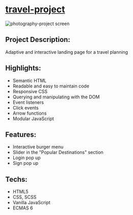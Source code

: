 # [travel-project](https://aliaksei-siniauski.github.io/travel-project/)

![photography-project screen](https://snipboard.io/fq2zU9.jpg)

## Project Description:

Adaptive and interactive landing page for a travel planning

## Highlights:

- Semantic HTML
- Readable and easy to maintain code
- Responsive CSS
- Querying and manipulating with the DOM
- Event listeners
- Click events
- Arrow functions
- Modular JavaScript

## Features:

- Interactive burger menu
- Slider in the "Popular Destinations" section
- Login pop up
- Sign pop up

## Techs:

- HTML5
- CSS, SCSS
- Vanilla JavaScript
- ECMAS 6
